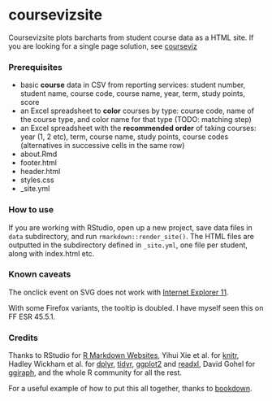 coursevizsite
=============

Coursevizsite plots barcharts from student course data as a HTML site. If you are looking for a single page solution, see [courseviz](https://github.com/tts/courseviz)

### Prerequisites

* basic **course** data in CSV from reporting services: student number, student name, course code, course name, year, term, study points, score
* an Excel spreadsheet to **color** courses by type: course code, name of the course type, and color name for that type (TODO: matching step)
* an Excel spreadsheet with the **recommended order** of taking courses: year (1, 2 etc), term, course name, study points, course codes (alternatives in successive cells in the same row)
* about.Rmd
* footer.html
* header.html
* styles.css
* _site.yml

### How to use

If you are working with RStudio, open up a new project, save data files in `data` subdirectory, and run `rmarkdown::render_site()`. The HTML files are outputted in the subdirectory defined in `_site.yml`, one file per student, along with index.html etc.

### Known caveats

The onclick event on SVG does not work with [Internet Explorer 11](https://developer.microsoft.com/en-us/microsoft-edge/platform/issues/1173756/).

With some Firefox variants, the tooltip is doubled. I have myself seen this on FF ESR 45.5.1.

### Credits

Thanks to RStudio for [R Markdown Websites](http://rmarkdown.rstudio.com/rmarkdown_websites.html), Yihui Xie et al. for [knitr](https://github.com/yihui/knitr), Hadley Wickham et al. for [dplyr](https://github.com/hadley/dplyr), [tidyr](https://github.com/tidyverse/tidyr), [ggplot2](https://github.com/tidyverse/ggplot2) and [readxl](https://github.com/hadley/readxl), David Gohel for [ggiraph](https://github.com/davidgohel/ggiraph), and the whole R community for all the rest. 

For a useful example of how to put this all together, thanks to [bookdown](https://github.com/rstudio/bookdown).
